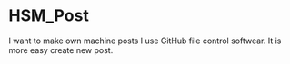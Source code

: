 # HSM_Post
I want to make own machine posts
I use GitHub file control softwear. It is more easy create new post.

